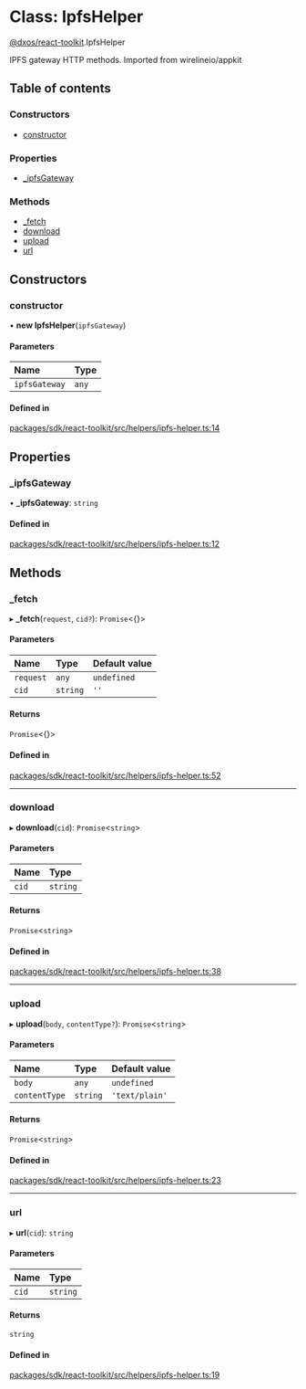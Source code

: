 # Class: IpfsHelper

[@dxos/react-toolkit](../modules/dxos_react_toolkit.md).IpfsHelper

IPFS gateway HTTP methods.
Imported from wirelineio/appkit

## Table of contents

### Constructors

- [constructor](dxos_react_toolkit.IpfsHelper.md#constructor)

### Properties

- [\_ipfsGateway](dxos_react_toolkit.IpfsHelper.md#_ipfsgateway)

### Methods

- [\_fetch](dxos_react_toolkit.IpfsHelper.md#_fetch)
- [download](dxos_react_toolkit.IpfsHelper.md#download)
- [upload](dxos_react_toolkit.IpfsHelper.md#upload)
- [url](dxos_react_toolkit.IpfsHelper.md#url)

## Constructors

### constructor

• **new IpfsHelper**(`ipfsGateway`)

#### Parameters

| Name | Type |
| :------ | :------ |
| `ipfsGateway` | `any` |

#### Defined in

[packages/sdk/react-toolkit/src/helpers/ipfs-helper.ts:14](https://github.com/dxos/dxos/blob/e3b936721/packages/sdk/react-toolkit/src/helpers/ipfs-helper.ts#L14)

## Properties

### \_ipfsGateway

• **\_ipfsGateway**: `string`

#### Defined in

[packages/sdk/react-toolkit/src/helpers/ipfs-helper.ts:12](https://github.com/dxos/dxos/blob/e3b936721/packages/sdk/react-toolkit/src/helpers/ipfs-helper.ts#L12)

## Methods

### \_fetch

▸ **_fetch**(`request`, `cid?`): `Promise`<{}\>

#### Parameters

| Name | Type | Default value |
| :------ | :------ | :------ |
| `request` | `any` | `undefined` |
| `cid` | `string` | `''` |

#### Returns

`Promise`<{}\>

#### Defined in

[packages/sdk/react-toolkit/src/helpers/ipfs-helper.ts:52](https://github.com/dxos/dxos/blob/e3b936721/packages/sdk/react-toolkit/src/helpers/ipfs-helper.ts#L52)

___

### download

▸ **download**(`cid`): `Promise`<`string`\>

#### Parameters

| Name | Type |
| :------ | :------ |
| `cid` | `string` |

#### Returns

`Promise`<`string`\>

#### Defined in

[packages/sdk/react-toolkit/src/helpers/ipfs-helper.ts:38](https://github.com/dxos/dxos/blob/e3b936721/packages/sdk/react-toolkit/src/helpers/ipfs-helper.ts#L38)

___

### upload

▸ **upload**(`body`, `contentType?`): `Promise`<`string`\>

#### Parameters

| Name | Type | Default value |
| :------ | :------ | :------ |
| `body` | `any` | `undefined` |
| `contentType` | `string` | `'text/plain'` |

#### Returns

`Promise`<`string`\>

#### Defined in

[packages/sdk/react-toolkit/src/helpers/ipfs-helper.ts:23](https://github.com/dxos/dxos/blob/e3b936721/packages/sdk/react-toolkit/src/helpers/ipfs-helper.ts#L23)

___

### url

▸ **url**(`cid`): `string`

#### Parameters

| Name | Type |
| :------ | :------ |
| `cid` | `string` |

#### Returns

`string`

#### Defined in

[packages/sdk/react-toolkit/src/helpers/ipfs-helper.ts:19](https://github.com/dxos/dxos/blob/e3b936721/packages/sdk/react-toolkit/src/helpers/ipfs-helper.ts#L19)
